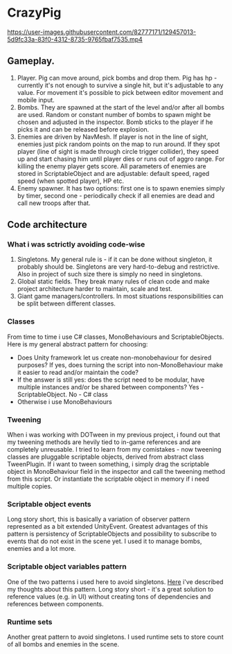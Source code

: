 # CrazyPig


https://user-images.githubusercontent.com/82777171/129457013-5d9fc33a-83f0-4312-8735-9765fbaf7535.mp4


## Gameplay.
1. Player. Pig can move around, pick bombs and drop them. Pig has hp - currently it's not enough to survive a single hit, but it's adjustable to any value. For movement it's possible to pick between editor movement and mobile input.
2. Bombs. They are spawned at the start of the level and/or after all bombs are used. Random or constant number of bombs to spawn might be chosen and adjusted in the inspector. Bomb sticks to the player if he picks it and can be released before explosion.
3. Enemies are driven by NavMesh. If player is not in the line of sight, enemies just pick random points on the map to run around. If they spot player (line of sight is made through circle trigger collider), they speed up and start chasing him until player dies or runs out of aggro range. For killing the enemy player gets score. All parameters of enemies are stored in ScriptableObject and are adjustable: default speed, raged speed (when spotted player), HP etc.
4. Enemy spawner. It has two options: first one is to spawn enemies simply by timer, second one - periodically check if all enemies are dead and call new troops after that. 

## Code architecture
### What i was sctrictly avoiding code-wise
1. Singletons. My general rule is - if it can be done without singleton, it probably should be. Singletons are very hard-to-debug and restrictive. Also in project of such size there is simply no need in singletons.
2. Global static fields. They break many rules of clean code and make project architecture harder to maintain, scale and test.
3. Giant game managers/controllers. In most situations responsibilities can be split between different classes.

### Classes
From time to time i use C# classes, MonoBehaviours and ScriptableObjects. Here is my general abstract pattern for choosing: 
- Does Unity framework let us create non-monobehaviour for desired purposes? If yes, does turning the script into non-MonoBehaviour make it easier to read and/or maintain the code?
- If the answer is still yes: does the script need to be modular, have multiple instances and/or be shared between components? Yes - ScriptableObject. No - C# class
- Otherwise i use MonoBehaviours

### Tweening
When i was working with DOTween in my previous project, i found out that my tweening methods are hevily tied to in-game references and are completely unreusable. I tried to learn from my comistakes - now tweening classes are pluggable scriptable objects, derived from abstract class TweenPlugin. If i want to tween something, i simply drag the scriptable object in MonoBehaviour field in the inspector and call the tweening method from this script. Or instantiate the scriptable object in memory if i need multiple copies.

### Scriptable object events
Long story short, this is basically a variation of observer pattern represented as a bit extended UnityEvent. Greatest advantages of this pattern is persistency of ScriptableObjects and possibility  to subscribe to events that do not exist in the scene yet. I used it to manage bombs, enemies and a lot more.

### Scriptable object variables pattern
One of the two patterns i used here to avoid singletons. [Here](https://github.com/ForestSquirrelDev/DependencyInversion#scriptableobject-variables) i've described my thoughts about this pattern. Long story short - it's a great solution to reference values (e.g. in UI) without creating tons of dependencies and references between components.

### Runtime sets
Another great pattern to avoid singletons. I used runtime sets to store count of all bombs and enemies in the scene.
